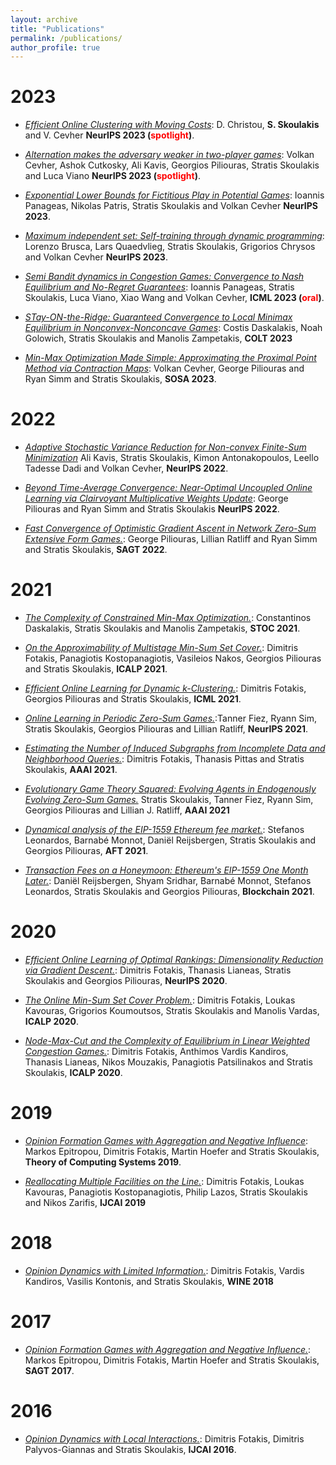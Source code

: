 ```yaml
---
layout: archive
title: "Publications"
permalink: /publications/
author_profile: true
---
```


2023
======

* [<em>Efficient Online Clustering with Moving Costs</em>](https://sskoul.github.io/files/clustering.pdf): D. Christou, **S. Skoulakis** and V. Cevher **NeurIPS 2023 (<span style="color:red">spotlight</span>)**.


* [<em>Alternation makes the adversary weaker in two-player games</em>](https://sskoul.github.io/files/alternation.pdf): Volkan Cevher, Ashok Cutkosky, Ali Kavis, Georgios Piliouras, Stratis Skoulakis and Luca Viano **NeurIPS 2023 (<span style="color:red">spotlight</span>)**.

* [<em>Exponential Lower Bounds for Fictitious Play in Potential Games</em>](https://sskoul.github.io/files/fictitious.pdf): Ioannis Panageas, Nikolas Patris, Stratis Skoulakis and Volkan Cevher  **NeurIPS 2023**.

* [<em>Maximum independent set: Self-training through dynamic programming</em>](https://sskoul.github.io/files/MIS.pdf): Lorenzo Brusca, Lars Quaedvlieg, Stratis Skoulakis, Grigorios Chrysos and Volkan Cevher **NeurIPS 2023**.


* [<em>Semi Bandit dynamics in Congestion Games: Convergence to Nash Equilibrium and No-Regret Guarantees</em>](https://sskoul.github.io/files/congestion.pdf): Ioannis Panageas, Stratis Skoulakis, Luca Viano, Xiao Wang and Volkan Cevher, **ICML 2023 (<span style="color:red">oral</span>)**.

* [<em>STay-ON-the-Ridge: Guaranteed Convergence to Local Minimax Equilibrium in Nonconvex-Nonconcave Games</em>](https://sskoul.github.io/files/STONR.pdf): Costis Daskalakis, Noah Golowich, Stratis Skoulakis and Manolis Zampetakis, **COLT 2023**

* [<em>Min-Max Optimization Made Simple: Approximating the Proximal Point Method via Contraction Maps</em>](https://sskoul.github.io/files/contraction.pdf): Volkan Cevher, George Piliouras and Ryan Simm and Stratis Skoulakis, **SOSA 2023**.

2022
======
* [<em>Adaptive Stochastic Variance Reduction for Non-convex Finite-Sum Minimization</em>](https://sskoul.github.io/files/Adaspider.pdf) Ali Kavis, Stratis Skoulakis, Kimon Antonakopoulos, Leello Tadesse Dadi and Volkan Cevher, **NeurIPS 2022**.

* [<em>Beyond Time-Average Convergence: Near-Optimal Uncoupled Online Learning via Clairvoyant Multiplicative Weights Update</em>](https://sskoul.github.io/files/Clairvoyant.pdf): George Piliouras and Ryan Simm and Stratis Skoulakis **NeurIPS 2022**.

* [<em>Fast Convergence of Optimistic Gradient Ascent in Network Zero-Sum Extensive Form Games.</em>](https://sskoul.github.io/files/EFGs.pdf): George Piliouras, Lillian Ratliff and Ryan Simm and Stratis Skoulakis, **SAGT 2022**.

2021
======

* [<em>The Complexity of Constrained Min-Max Optimization.</em>](https://sskoul.github.io/files/local_min_max.pdf): Constantinos Daskalakis, Stratis Skoulakis and Manolis Zampetakis, **STOC 2021**.

* [<em>On the Approximability of Multistage Min-Sum Set Cover.</em>](https://sskoul.github.io/files/MultiStage_Min_Sum.pdf): Dimitris Fotakis, Panagiotis Kostopanagiotis, Vasileios Nakos, Georgios Piliouras and Stratis Skoulakis, **ICALP 2021**.

* [<em>Efficient Online Learning for Dynamic k-Clustering.</em>](https://sskoul.github.io/files/Learning_k_Centers.pdf): Dimitris Fotakis, Georgios Piliouras and Stratis Skoulakis, **ICML 2021**.

* [<em>Online Learning in Periodic Zero-Sum Games.</em>](https://sskoul.github.io/files/periodic_ZS.pdf):Tanner Fiez, Ryann Sim, Stratis Skoulakis, Georgios Piliouras and Lillian Ratliff, **NeurIPS 2021**.

* [<em>Estimating the Number of Induced Subgraphs from Incomplete Data and Neighborhood Queries.</em>](https://sskoul.github.io/files/counting_triangles.pdf): Dimitris Fotakis, Thanasis Pittas and Stratis Skoulakis, **AAAI 2021**.

* [<em>Evolutionary Game Theory Squared: Evolving Agents in Endogenously Evolving Zero-Sum Games.</em>](https://sskoul.github.io/files/evolutionary_game_theory.pdf) Stratis Skoulakis, Tanner Fiez, Ryann Sim, Georgios Piliouras and Lillian J. Ratliff, **AAAI 2021**

* [<em>Dynamical analysis of the EIP-1559 Ethereum fee market.</em>](https://sskoul.github.io/files/EIP.pdf): Stefanos Leonardos, Barnabé Monnot, Daniël Reijsbergen, Stratis Skoulakis and Georgios Piliouras, **AFT 2021**.

* [<em>Transaction Fees on a Honeymoon: Ethereum's EIP-1559 One Month Later.</em>](https://sskoul.github.io/files/honeymoon.pdf): Daniël Reijsbergen, Shyam Sridhar, Barnabé Monnot, Stefanos Leonardos, Stratis Skoulakis and Georgios Piliouras, **Blockchain 2021**.

2020
======

* [<em>Efficient Online Learning of Optimal Rankings: Dimensionality Reduction via Gradient Descent.</em>](https://sskoul.github.io/files/rankings.pdf): Dimitris Fotakis, Thanasis Lianeas, Stratis Skoulakis and Georgios Piliouras, **NeurIPS 2020**.

* [<em>The Online Min-Sum Set Cover Problem.</em>](https://sskoul.github.io/files/Online_Min_Sum.pdf): Dimitris Fotakis, Loukas Kavouras, Grigorios Koumoutsos, Stratis Skoulakis and Manolis Vardas, **ICALP 2020**.

* [<em>Node-Max-Cut and the Complexity of Equilibrium in Linear Weighted Congestion Games.</em>](https://sskoul.github.io/files/node_max_cut.pdf): Dimitris Fotakis, Anthimos Vardis Kandiros, Thanasis Lianeas, Nikos Mouzakis, Panagiotis Patsilinakos and Stratis Skoulakis, **ICALP 2020**.


2019
======

* [<em>Opinion Formation Games with Aggregation and Negative Influence</em>](https://sskoul.github.io/files/opinion_formation_negative_influence.pdf): Markos Epitropou, Dimitris Fotakis, Martin Hoefer and Stratis Skoulakis, **Theory of Computing Systems 2019**.

* [<em>Reallocating Multiple Facilities on the Line.</em>](https://sskoul.github.io/files/reallocation.pdf): Dimitris Fotakis, Loukas Kavouras, Panagiotis Kostopanagiotis, Philip Lazos, Stratis Skoulakis and Nikos Zarifis, **IJCAI 2019**


2018
======

* [<em>Opinion Dynamics with Limited Information.</em>](https://sskoul.github.io/files/opinion_dynamics_with_limited_information.pdf): Dimitris Fotakis, Vardis Kandiros, Vasilis Kontonis, and Stratis Skoulakis, **WINE 2018**

2017
======
* [<em>Opinion Formation Games with Aggregation and Negative Influence.</em>](https://sskoul.github.io/files/opinion_formation_negative_influence.pdf): Markos Epitropou, Dimitris Fotakis, Martin Hoefer and Stratis Skoulakis, **SAGT 2017**.

2016
======
* [<em>Opinion Dynamics with Local Interactions.</em>](https://sskoul.github.io/files/opinion_dynamics_local_interactions.pdf): Dimitris Fotakis, Dimitris Palyvos-Giannas and Stratis Skoulakis, **IJCAI 2016**.
